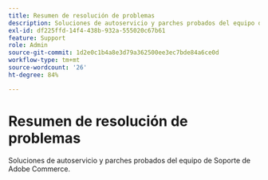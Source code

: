 ```yaml
---
title: Resumen de resolución de problemas
description: Soluciones de autoservicio y parches probados del equipo de Soporte de Adobe Commerce.
exl-id: df225ffd-14f4-438b-932a-555020c67b61
feature: Support
role: Admin
source-git-commit: 1d2e0c1b4a8e3d79a362500ee3ec7bde84a6ce0d
workflow-type: tm+mt
source-wordcount: '26'
ht-degree: 84%

---
```


# Resumen de resolución de problemas

Soluciones de autoservicio y parches probados del equipo de Soporte de Adobe Commerce.
